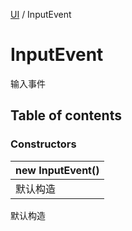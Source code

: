 [UI](../groups/Core.UI.md) / InputEvent

# InputEvent <Badge type="tip" text="Class" /> <Score text="InputEvent" />

<p class="content-big"> 输入事件 </p>

## Table of contents

### Constructors <Score text="Constructors" /> 
| **new InputEvent**()  |
| :-----|
| 默认构造|

默认构造
